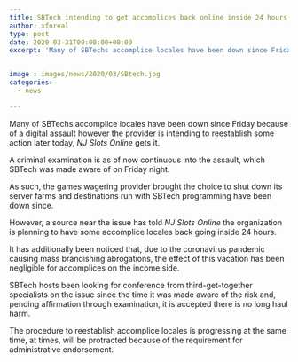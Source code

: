 ```yaml
---
title: SBTech intending to get accomplices back online inside 24 hours following digital attack
author: xforeal 
type: post
date: 2020-03-31T00:00:00+00:00
excerpt: 'Many of SBTechs accomplice locales have been down since Friday because of a digital assault yet the provider is intending to reestablish some action later today, NJ Slots Online understands '


image : images/news/2020/03/SBtech.jpg
categories:
  - news

---
```

Many of SBTechs accomplice locales have been down since Friday because of a digital assault however the provider is intending to reestablish some action later today, _NJ Slots Online_ gets it. 

A criminal examination is as of now continuous into the assault, which SBTech was made aware of on Friday night. 

As such, the games wagering provider brought the choice to shut down its server farms and destinations run with SBTech programming have been down since. 

However, a source near the issue has told _NJ Slots Online_ the organization is planning to have some accomplice locales back going inside 24 hours. 

It has additionally been noticed that, due to the coronavirus pandemic causing mass brandishing abrogations, the effect of this vacation has been negligible for accomplices on the income side. 

SBTech hosts been looking for conference from third-get-together specialists on the issue since the time it was made aware of the risk and, pending affirmation through examination, it is accepted there is no long haul harm. 

The procedure to reestablish accomplice locales is progressing at the same time, at times, will be protracted because of the requirement for administrative endorsement.